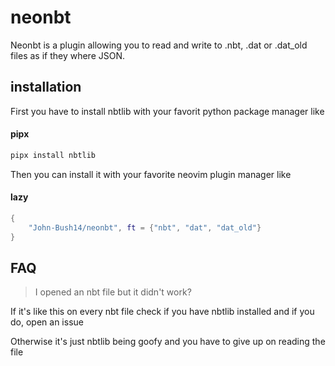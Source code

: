 # neonbt

Neonbt is a plugin allowing you to read and write to .nbt, .dat or .dat_old files as if they where JSON.


## installation

First you have to install nbtlib with your favorit python package manager like
#### pipx
```bash
pipx install nbtlib
```

Then you can install it with your favorite neovim plugin manager like

#### lazy
``` lua
{
    "John-Bush14/neonbt", ft = {"nbt", "dat", "dat_old"}
}
```

## FAQ

> I opened an nbt file but it didn't work?

If it's like this on every nbt file check if you have nbtlib installed and if you do, open an issue

Otherwise it's just nbtlib being goofy and you have to give up on reading the file
